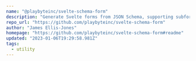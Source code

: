 ```yaml
---
name: "@playbyteinc/svelte-schema-form"
description: "Generate Svelte forms from JSON Schema, supporting subforms and lists."
repo_url: "https://github.com/playbyteinc/svelte-schema-form"
author: "James Ellis-Jones"
homepage: "https://github.com/playbyteinc/svelte-schema-form#readme"
updated: "2023-01-06T19:29:58.981Z"
tags: 
  - utility
---
```

